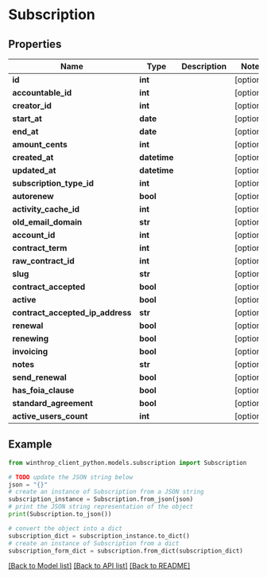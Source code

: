 # Subscription


## Properties

Name | Type | Description | Notes
------------ | ------------- | ------------- | -------------
**id** | **int** |  | [optional] 
**accountable_id** | **int** |  | [optional] 
**creator_id** | **int** |  | [optional] 
**start_at** | **date** |  | [optional] 
**end_at** | **date** |  | [optional] 
**amount_cents** | **int** |  | [optional] 
**created_at** | **datetime** |  | [optional] 
**updated_at** | **datetime** |  | [optional] 
**subscription_type_id** | **int** |  | [optional] 
**autorenew** | **bool** |  | [optional] 
**activity_cache_id** | **int** |  | [optional] 
**old_email_domain** | **str** |  | [optional] 
**account_id** | **int** |  | [optional] 
**contract_term** | **int** |  | [optional] 
**raw_contract_id** | **int** |  | [optional] 
**slug** | **str** |  | [optional] 
**contract_accepted** | **bool** |  | [optional] 
**active** | **bool** |  | [optional] 
**contract_accepted_ip_address** | **str** |  | [optional] 
**renewal** | **bool** |  | [optional] 
**renewing** | **bool** |  | [optional] 
**invoicing** | **bool** |  | [optional] 
**notes** | **str** |  | [optional] 
**send_renewal** | **bool** |  | [optional] 
**has_foia_clause** | **bool** |  | [optional] 
**standard_agreement** | **bool** |  | [optional] 
**active_users_count** | **int** |  | [optional] 

## Example

```python
from winthrop_client_python.models.subscription import Subscription

# TODO update the JSON string below
json = "{}"
# create an instance of Subscription from a JSON string
subscription_instance = Subscription.from_json(json)
# print the JSON string representation of the object
print(Subscription.to_json())

# convert the object into a dict
subscription_dict = subscription_instance.to_dict()
# create an instance of Subscription from a dict
subscription_form_dict = subscription.from_dict(subscription_dict)
```
[[Back to Model list]](../README.md#documentation-for-models) [[Back to API list]](../README.md#documentation-for-api-endpoints) [[Back to README]](../README.md)


